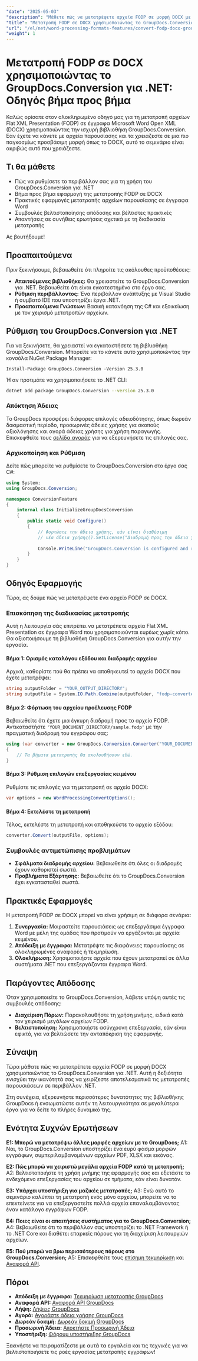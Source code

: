 ```yaml
---
"date": "2025-05-03"
"description": "Μάθετε πώς να μετατρέψετε αρχεία FODP σε μορφή DOCX με το GroupDocs.Conversion for .NET. Ακολουθήστε αυτόν τον αναλυτικό οδηγό και τις βέλτιστες πρακτικές."
"title": "Μετατροπή FODP σε DOCX χρησιμοποιώντας το GroupDocs.Conversion for .NET! Οδηγός βήμα προς βήμα"
"url": "/el/net/word-processing-formats-features/convert-fodp-docx-groupdocs-net/"
"weight": 1
---
```


# Μετατροπή FODP σε DOCX χρησιμοποιώντας το GroupDocs.Conversion για .NET: Οδηγός βήμα προς βήμα

Καλώς ορίσατε στον ολοκληρωμένο οδηγό μας για τη μετατροπή αρχείων Flat XML Presentation (FODP) σε έγγραφα Microsoft Word Open XML (DOCX) χρησιμοποιώντας την ισχυρή βιβλιοθήκη GroupDocs.Conversion. Εάν έχετε να κάνετε με αρχεία παρουσίασης και τα χρειάζεστε σε μια πιο παγκοσμίως προσβάσιμη μορφή όπως το DOCX, αυτό το σεμινάριο είναι ακριβώς αυτό που χρειάζεστε.

## Τι θα μάθετε

- Πώς να ρυθμίσετε το περιβάλλον σας για τη χρήση του GroupDocs.Conversion για .NET
- Βήμα προς βήμα εφαρμογή της μετατροπής FODP σε DOCX
- Πρακτικές εφαρμογές μετατροπής αρχείων παρουσίασης σε έγγραφα Word
- Συμβουλές βελτιστοποίησης απόδοσης και βέλτιστες πρακτικές
- Απαντήσεις σε συνήθεις ερωτήσεις σχετικά με τη διαδικασία μετατροπής

Ας βουτήξουμε!

## Προαπαιτούμενα

Πριν ξεκινήσουμε, βεβαιωθείτε ότι πληροίτε τις ακόλουθες προϋποθέσεις:

- **Απαιτούμενες βιβλιοθήκες:** Θα χρειαστείτε το GroupDocs.Conversion για .NET. Βεβαιωθείτε ότι είναι εγκατεστημένο στο έργο σας.
- **Ρύθμιση περιβάλλοντος:** Ένα περιβάλλον ανάπτυξης με Visual Studio ή συμβατό IDE που υποστηρίζει έργα .NET.
- **Προαπαιτούμενα Γνώσεων:** Βασική κατανόηση της C# και εξοικείωση με τον χειρισμό μετατροπών αρχείων.

## Ρύθμιση του GroupDocs.Conversion για .NET

Για να ξεκινήσετε, θα χρειαστεί να εγκαταστήσετε τη βιβλιοθήκη GroupDocs.Conversion. Μπορείτε να το κάνετε αυτό χρησιμοποιώντας την κονσόλα NuGet Package Manager:

```shell
Install-Package GroupDocs.Conversion -Version 25.3.0
```

Ή αν προτιμάτε να χρησιμοποιήσετε το .NET CLI:

```bash
dotnet add package GroupDocs.Conversion --version 25.3.0
```

### Απόκτηση Άδειας

Το GroupDocs προσφέρει διάφορες επιλογές αδειοδότησης, όπως δωρεάν δοκιμαστική περίοδο, προσωρινές άδειες χρήσης για σκοπούς αξιολόγησης και αγορά άδειας χρήσης για χρήση παραγωγής. Επισκεφθείτε τους [σελίδα αγοράς](https://purchase.groupdocs.com/buy) για να εξερευνήσετε τις επιλογές σας.

### Αρχικοποίηση και Ρύθμιση

Δείτε πώς μπορείτε να ρυθμίσετε το GroupDocs.Conversion στο έργο σας C#:

```csharp
using System;
using GroupDocs.Conversion;

namespace ConversionFeature
{
    internal class InitializeGroupDocsConversion
    {
        public static void Configure()
        {
            // Φορτώστε την άδεια χρήσης, εάν είναι διαθέσιμη
            // νέα άδεια χρήσης().SetLicense("Διαδρομή προς την άδεια χρήσης.lic");
            
            Console.WriteLine("GroupDocs.Conversion is configured and ready!");
        }
    }
}
```

## Οδηγός Εφαρμογής

Τώρα, ας δούμε πώς να μετατρέψετε ένα αρχείο FODP σε DOCX.

### Επισκόπηση της διαδικασίας μετατροπής

Αυτή η λειτουργία σάς επιτρέπει να μετατρέπετε αρχεία Flat XML Presentation σε έγγραφα Word που χρησιμοποιούνται ευρέως χωρίς κόπο. Θα αξιοποιήσουμε τη βιβλιοθήκη GroupDocs.Conversion για αυτήν την εργασία.

#### Βήμα 1: Ορισμός καταλόγου εξόδου και διαδρομής αρχείου

Αρχικά, καθορίστε πού θα πρέπει να αποθηκευτεί το αρχείο DOCX που έχετε μετατρέψει:

```csharp
string outputFolder = "YOUR_OUTPUT_DIRECTORY";
string outputFile = System.IO.Path.Combine(outputFolder, "fodp-converted-to.docx");
```

#### Βήμα 2: Φόρτωση του αρχείου προέλευσης FODP

Βεβαιωθείτε ότι έχετε μια έγκυρη διαδρομή προς το αρχείο FODP. Αντικαταστήστε `'YOUR_DOCUMENT_DIRECTORY/sample.fodp'` με την πραγματική διαδρομή του εγγράφου σας:

```csharp
using (var converter = new GroupDocs.Conversion.Converter("YOUR_DOCUMENT_DIRECTORY/sample.fodp"))
{
    // Τα βήματα μετατροπής θα ακολουθήσουν εδώ.
}
```

#### Βήμα 3: Ρύθμιση επιλογών επεξεργασίας κειμένου

Ρυθμίστε τις επιλογές για τη μετατροπή σε αρχείο DOCX:

```csharp
var options = new WordProcessingConvertOptions();
```

#### Βήμα 4: Εκτελέστε τη μετατροπή

Τέλος, εκτελέστε τη μετατροπή και αποθηκεύστε το αρχείο εξόδου:

```csharp
converter.Convert(outputFile, options);
```

### Συμβουλές αντιμετώπισης προβλημάτων

- **Σφάλματα διαδρομής αρχείου:** Βεβαιωθείτε ότι όλες οι διαδρομές έχουν καθοριστεί σωστά.
- **Προβλήματα Εξάρτησης:** Βεβαιωθείτε ότι το GroupDocs.Conversion έχει εγκατασταθεί σωστά.

## Πρακτικές Εφαρμογές

Η μετατροπή FODP σε DOCX μπορεί να είναι χρήσιμη σε διάφορα σενάρια:

1. **Συνεργασία:** Μοιραστείτε παρουσιάσεις ως επεξεργάσιμα έγγραφα Word με μέλη της ομάδας που προτιμούν να εργάζονται με αρχεία κειμένου.
2. **Απόδειξη με έγγραφα:** Μετατρέψτε τις διαφάνειες παρουσίασης σε ολοκληρωμένες αναφορές ή τεκμηρίωση.
3. **Ολοκλήρωση:** Χρησιμοποιήστε αρχεία που έχουν μετατραπεί σε άλλα συστήματα .NET που επεξεργάζονται έγγραφα Word.

## Παράγοντες Απόδοσης

Όταν χρησιμοποιείτε το GroupDocs.Conversion, λάβετε υπόψη αυτές τις συμβουλές απόδοσης:

- **Διαχείριση Πόρων:** Παρακολουθήστε τη χρήση μνήμης, ειδικά κατά τον χειρισμό μεγάλων αρχείων FODP.
- **Βελτιστοποίηση:** Χρησιμοποιήστε ασύγχρονη επεξεργασία, εάν είναι εφικτό, για να βελτιώσετε την ανταπόκριση της εφαρμογής.

## Σύναψη

Τώρα μάθατε πώς να μετατρέπετε αρχεία FODP σε μορφή DOCX χρησιμοποιώντας το GroupDocs.Conversion για .NET. Αυτή η δεξιότητα ενισχύει την ικανότητά σας να χειρίζεστε αποτελεσματικά τις μετατροπές παρουσιάσεων σε περιβάλλον .NET.

Στη συνέχεια, εξερευνήστε περισσότερες δυνατότητες της βιβλιοθήκης GroupDocs ή ενσωματώστε αυτήν τη λειτουργικότητα σε μεγαλύτερα έργα για να δείτε το πλήρες δυναμικό της.

## Ενότητα Συχνών Ερωτήσεων

**Ε1: Μπορώ να μετατρέψω άλλες μορφές αρχείων με το GroupDocs;**
A1: Ναι, το GroupDocs.Conversion υποστηρίζει ένα ευρύ φάσμα μορφών εγγράφων, συμπεριλαμβανομένων αρχείων PDF, XLSX και εικόνας.

**Ε2: Πώς μπορώ να χειριστώ μεγάλα αρχεία FODP κατά τη μετατροπή;**
A2: Βελτιστοποιήστε τη χρήση μνήμης της εφαρμογής σας και εξετάστε το ενδεχόμενο επεξεργασίας του αρχείου σε τμήματα, εάν είναι δυνατόν.

**Ε3: Υπάρχει υποστήριξη για μαζικές μετατροπές;**
A3: Ενώ αυτό το σεμινάριο καλύπτει τη μετατροπή ενός μόνο αρχείου, μπορείτε να το επεκτείνετε για να επεξεργαστείτε πολλά αρχεία επαναλαμβάνοντας έναν κατάλογο εγγράφων FODP.

**Ε4: Ποιες είναι οι απαιτήσεις συστήματος για το GroupDocs.Conversion;**
A4: Βεβαιωθείτε ότι το περιβάλλον σας υποστηρίζει το .NET Framework ή το .NET Core και διαθέτει επαρκείς πόρους για τη διαχείριση λειτουργιών αρχείων.

**Ε5: Πού μπορώ να βρω περισσότερους πόρους στο GroupDocs.Conversion;**
A5: Επισκεφθείτε τους [επίσημη τεκμηρίωση](https://docs.groupdocs.com/conversion/net/) και [Αναφορά API](https://reference.groupdocs.com/conversion/net/).

## Πόροι

- **Απόδειξη με έγγραφα:** [Τεκμηρίωση μετατροπής GroupDocs](https://docs.groupdocs.com/conversion/net/)
- **Αναφορά API:** [Αναφορά API GroupDocs](https://reference.groupdocs.com/conversion/net/)
- **Λήψη:** [Λήψεις GroupDocs](https://releases.groupdocs.com/conversion/net/)
- **Αγορά:** [Αγοράστε άδεια χρήσης GroupDocs](https://purchase.groupdocs.com/buy)
- **Δωρεάν δοκιμή:** [Δωρεάν δοκιμή GroupDocs](https://releases.groupdocs.com/conversion/net/)
- **Προσωρινή Άδεια:** [Αποκτήστε Προσωρινή Άδεια](https://purchase.groupdocs.com/temporary-license/)
- **Υποστήριξη:** [Φόρουμ υποστήριξης GroupDocs](https://forum.groupdocs.com/c/conversion/10)

Ξεκινήστε να πειραματίζεστε με αυτά τα εργαλεία και τις τεχνικές για να βελτιστοποιήσετε τις ροές εργασίας μετατροπής εγγράφων!